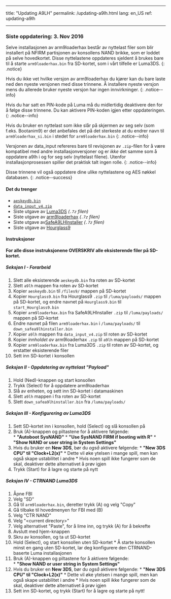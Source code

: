 * * *

title: "Updating A9LH" permalink: /updating-a9lh.html lang: en_US ref: updating-a9lh

* * *

### Siste oppdatering: 3. Nov 2016

Selve installasjonen av arm9loaderhax består av nyttelast filer som blir installert på NFIRM partisjonen av konsollens NAND brikke, som er loddet på selve hovedkortet. Disse nyttelastene oppdateres sjeldent å brukes bare til å starte `arm9loaderhax.bin` fra SD-kortet, som i vårt tilfelle er Luma3DS. {: .notice}

Hvis du ikke vet hvilke versjon av arm9loaderhax du kjører kan du bare laste ned den nyeste versjonen med disse trinnene. Å installere nyeste versjon mens du allerede bruker nyeste versjon har ingen innvirkninger. {: .notice--info}

Hvis du har satt en PIN-kode på Luma må du midlertidig deaktivere den for å følge disse trinnene. Du kan aktivere PIN-koden igjen etter oppdateringen. {: .notice--info}

Hvis du bruker en nyttelast som ikke slår på skjermen av seg selv (som f.eks. Bootanim9) er det anbefales det på det sterkeste at du endrer navn til `arm9loaderhax_si.bin` i stedet for `arm9loaderhax.bin` {: .notice--info}

Versjonen av data_input refereres bare til revisjonen av `.zip`-filen for å være kompatibel med andre installasjonversjoner og er *ikke* det samme som å oppdatere a9lh i og for seg selv (nyttelast filene). Utenfor installasjonprosessen spiller det praktisk talt ingen rolle. {: .notice--info}

Disse trinnene vil også oppdatere dine ulike nyttelastene og AES nøkkel databasen. {: .notice--success}

#### Det du trenger

* [`aeskeydb.bin`](magnet:?xt=urn:btih:18b3a17f78e2376e05feaa150749d9fd689b25dc&dn=aeskeydb.bin&tr=udp%3A%2F%2Ftracker.coppersurfer.tk%3A6969%2Fannounce&tr=udp%3A%2F%2Ftracker.opentrackr.org%3A1337%2Fannounce&tr=http%3A%2F%2Ftracker.opentrackr.org%3A1337%2Fannounce&tr=udp%3A%2F%2Fzer0day.ch%3A1337%2Fannounce&tr=udp%3A%2F%2Ftracker.leechers-paradise.org%3A6969%2Fannounce&tr=http%3A%2F%2Fexplodie.org%3A6969%2Fannounce&tr=udp%3A%2F%2Fexplodie.org%3A6969%2Fannounce&tr=udp%3A%2F%2F9.rarbg.com%3A2710%2Fannounce&tr=udp%3A%2F%2Fp4p.arenabg.com%3A1337%2Fannounce&tr=http%3A%2F%2Fp4p.arenabg.com%3A1337%2Fannounce&tr=udp%3A%2F%2Ftracker.aletorrenty.pl%3A2710%2Fannounce&tr=http%3A%2F%2Ftracker.aletorrenty.pl%3A2710%2Fannounce&tr=http%3A%2F%2Ftracker1.wasabii.com.tw%3A6969%2Fannounce&tr=http%3A%2F%2Ftracker.baravik.org%3A6970%2Fannounce&tr=http%3A%2F%2Ftracker.tfile.me%2Fannounce&tr=udp%3A%2F%2Ftorrent.gresille.org%3A80%2Fannounce&tr=http%3A%2F%2Ftorrent.gresille.org%2Fannounce&tr=udp%3A%2F%2Ftracker.yoshi210.com%3A6969%2Fannounce&tr=udp%3A%2F%2Ftracker.tiny-vps.com%3A6969%2Fannounce&tr=udp%3A%2F%2Ftracker.filetracker.pl%3A8089%2Fannounce)
* [`data_input_v4.zip`](magnet:?xt=urn:btih:00f03ff69b5961307303d5e4778a2f65a528bf2d&dn=data%5Finput%5Fv4.zip&tr=udp%3A%2F%2Ftracker.coppersurfer.tk%3A6969%2Fannounce&tr=udp%3A%2F%2Ftracker.opentrackr.org%3A1337%2Fannounce&tr=http%3A%2F%2Ftracker.opentrackr.org%3A1337%2Fannounce&tr=udp%3A%2F%2Fzer0day.ch%3A1337%2Fannounce&tr=udp%3A%2F%2Ftracker.leechers-paradise.org%3A6969%2Fannounce&tr=http%3A%2F%2Fexplodie.org%3A6969%2Fannounce&tr=udp%3A%2F%2Fexplodie.org%3A6969%2Fannounce&tr=udp%3A%2F%2F9.rarbg.com%3A2710%2Fannounce&tr=udp%3A%2F%2Fp4p.arenabg.com%3A1337%2Fannounce&tr=http%3A%2F%2Fp4p.arenabg.com%3A1337%2Fannounce&tr=udp%3A%2F%2Ftracker.aletorrenty.pl%3A2710%2Fannounce&tr=http%3A%2F%2Ftracker.aletorrenty.pl%3A2710%2Fannounce&tr=http%3A%2F%2Ftracker1.wasabii.com.tw%3A6969%2Fannounce&tr=http%3A%2F%2Ftracker.baravik.org%3A6970%2Fannounce&tr=http%3A%2F%2Ftracker.tfile.me%2Fannounce&tr=udp%3A%2F%2Ftorrent.gresille.org%3A80%2Fannounce&tr=http%3A%2F%2Ftorrent.gresille.org%2Fannounce&tr=udp%3A%2F%2Ftracker.yoshi210.com%3A6969%2Fannounce&tr=udp%3A%2F%2Ftracker.tiny-vps.com%3A6969%2Fannounce&tr=udp%3A%2F%2Ftracker.filetracker.pl%3A8089%2Fannounce)
* Siste utgave av [Luma3DS](https://github.com/AuroraWright/Luma3DS/releases/latest) *(`.7z` filen)*
* Siste utgave av [arm9loaderhax](https://github.com/AuroraWright/arm9loaderhax/releases/latest) *(`.7z` filen)*
* Siste utgave av[SafeA9LHInstaller](https://github.com/AuroraWright/SafeA9LHInstaller/releases/latest) *(`.7z` filen)*
* Siste utgave av [Hourglass9](https://github.com/d0k3/Hourglass9/releases/latest)

#### Instruksjoner

**For alle disse instruksjonene OVERSKRIV alle eksisterende filer på SD-kortet.**

##### Seksjon I - Forarbeid

  1. Slett alle eksisterende `aeskeydb.bin` fra roten av SD-kortet
  2. Slett `a9lh` mappen fra roten av SD-kortet
  3. Kopier `aeskeydb.bin` til `/files9/` mappen på SD-kortet
  4. Kopier `Hourglass9.bin` fra Hourglass9 `.zip` til `/luma/payloads/` mappen på SD-kortet, og endre navnet på `Hourglass9.bin` til `start_Hourglass9.bin`
  5. Kopier `arm9loaderhax.bin` fra SafeA9LHInstaller `.zip` til `/luma/payloads/` mappen på SD-kortet
  6. Endre navnet på filen `arm9loaderhax.bin` i `/luma/payloads/` til `down_safea9lhinstaller.bin`
  7. Kopier `a9lh` mappen fra `data_input_v4.zip` til roten av SD-kortet
  8. Kopier *innholdet av* arm9loaderhax `.zip` til `a9lh` mappen på SD-kortet
  9. Kopier `arm9loaderhax.bin` fra Luma3DS `.zip` til roten av SD-kortet, og erstatter eksisterende filer
 10. Sett inn SD-kortet i konsollen

##### Seksjon II - Oppdatering av nyttelast "Payload"

  1. Hold (Ned)-knappen og start konsollen
  2. Trykk (Select) for å oppdatere arm9loaderhax
  3. Slå av enheten, og sett inn SD-kortet i datamaskinen
  4. Slett `a9lh` mappen i fra roten av SD-kortet
  5. Slett `down_safea9lhinstaller.bin` fra `/luma/payloads/`

##### Seksjon III - Konfigurering av Luma3DS

  1. Sett SD-kortet inn i konsollen, hold (Select) og slå konsollen på
  2. Bruk (A)-knappen og piltastene for å aktivere følgende:  
    * **"Autoboot SysNAND"**
    * **"Use SysNAND FIRM if booting with R"**
    * **"Show NAND or user string in System Settings"**
  3. Hvis du bruker en **New 3DS**, bør du *også* aktivere følgende: 
    * **"New 3DS CPU" til "Clock+L2(x)"**
    * Dette vil øke ytelsen i mange spill, men kan også skape ustabilitet i andre
    * Hvis noen spill ikke fungerer som de skal, deaktiver dette alternativet å prøv igjen
  4. Trykk (Start) for å lagre og starte på nytt

##### Seksjon IV - CTRNAND Luma3DS

  1. Åpne FBI
  2. Velg "SD"
  3. Gå til `arm9loaderhax.bin`, deretter trykk (A) og velg "Copy"
  4. Gå tilbake til hovedmenyen for FBI med (B)
  5. Velg "CTR NAND"
  6. Velg "\<current directory>"
  7. Velg alternativet "Paste", for å lime inn, og trykk (A) for å bekrefte
  8. Avslutt med hjem-knappen
  9. Skru av konsollen, og ta ut SD-kortet
 10. Hold (Select), og start konsollen uten SD-kortet 
    * Å starte konsollen minst en gang uten SD-kortet, lar deg konfigurere den CTRNAND-baserte Luma installasjonen
 11. Bruk (A)-knappen og piltastene for å aktivere følgende:  
    * **"Show NAND or user string in System Settings"**
 12. Hvis du bruker en **New 3DS**, bør du *også* aktivere følgende: 
    * **"New 3DS CPU" til "Clock+L2(x)"**
    * Dette vil øke ytelsen i mange spill, men kan også skape ustabilitet i andre
    * Hvis noen spill ikke fungerer som de skal, deaktiver dette alternativet å prøv igjen
 13. Sett inn SD-kortet, og trykk (Start) for å lagre og starte på nytt!